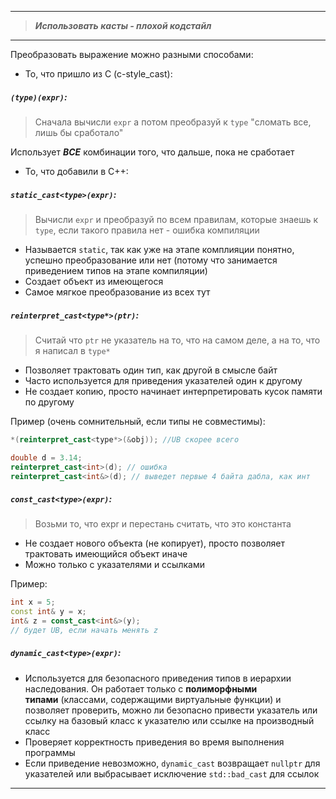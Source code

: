 ___

> ***Использовать касты - плохой кодстайл***

---

Преобразовать выражение можно разными способами:

- То, что пришло из C (c-style_cast):

##### `(type)(expr)`:

> Cначала вычисли `expr` а потом преобразуй к `type`
> "сломать все, лишь бы сработало"

Использует ***ВСЕ*** комбинации того, что дальше, пока не сработает 

- То, что добавили в C++:

##### `static_cast<type>(expr)`:

> Вычисли `expr` и преобразуй по всем правилам, которые знаешь к `type`, если такого правила нет - ошибка компиляции


- Называется `static`, так как уже на этапе комплияции понятно, успешно преобразование или нет (потому что занимается приведением типов на этапе компиляции)
- Создает объект из имеющегося
- Самое мягкое преобразование из всех тут

##### `reinterpret_cast<type*>(ptr)`:

> Считай что `ptr` не указатель на то, что на самом деле, а на то, что я написал в `type*`

- Позволяет трактовать один тип, как другой в смысле байт
- Часто используется для приведения указателей один к другому
- Не создает копию, просто начинает интерпретировать кусок памяти по другому

Пример (очень сомнительный, если типы не совместимы):


```cpp
*(reinterpret_cast<type*>(&obj)); //UB скорее всего

double d = 3.14;
reinterpret_cast<int>(d); // ошибка
reinterpret_cast<int&>(d); // выведет первые 4 байта дабла, как инт
```


##### `const_cast<type>(expr)`:

> Возьми то, что expr и перестань считать, что это константа

- Не создает нового объекта (не копирует), просто позволяет трактовать имеющийся объект иначе
- Можно только с указателями и ссылками 

Пример:

```cpp
int x = 5;
const int& y = x;
int& z = const_cast<int&>(y);
// будет UB, если начать менять z
```

##### `dynamic_cast<type>(expr)`:

- Используется для безопасного приведения типов в иерархии наследования. Он работает только с **полиморфными типами** (классами, содержащими виртуальные функции) и позволяет проверить, можно ли безопасно привести указатель или ссылку на базовый класс к указателю или ссылке на производный класс
- Проверяет корректность приведения во время выполнения программы
- Если приведение невозможно, `dynamic_cast` возвращает `nullptr` для указателей или выбрасывает исключение `std::bad_cast` для ссылок



---
